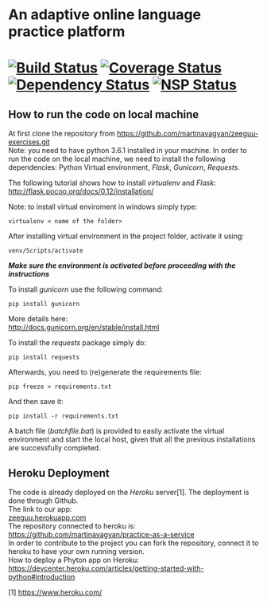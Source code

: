 An adaptive online language practice platform
=====
[![Build Status](https://travis-ci.org/martinavagyan/zeeguu-exercises.svg?branch=master)](https://travis-ci.org/martinavagyan/zeeguu-exercises)
[![Coverage Status](https://coveralls.io/repos/github/martinavagyan/zeeguu-exercises/badge.svg?branch=master)](https://coveralls.io/github/martinavagyan/zeeguu-exercises?branch=master)
[![Dependency Status](https://gemnasium.com/badges/github.com/martinavagyan/zeeguu-exercises.svg)](https://gemnasium.com/github.com/martinavagyan/zeeguu-exercises)
[![NSP Status](https://nodesecurity.io/orgs/martinavagyan/projects/69db0b36-c5a2-4f40-bafd-79775a774854/badge)](https://nodesecurity.io/orgs/martinavagyan/projects/69db0b36-c5a2-4f40-bafd-79775a774854)
=====

How to run the code on local machine
------------------------------------

At first clone the repository from
<https://github.com/martinavagyan/zeeguu-exercises.git>  
Note: you need to have python 3.6.1 installed in your machine.
In order to run the code on the local machine, we need to install the
following dependencies: Python Virtual environment, *Flask*,
*Gunicorn*, *Requests*.  
  
The following tutorial shows how to install
*virtualenv* and *Flask*:  
<http://flask.pocoo.org/docs/0.12/installation/>  

Note: to install virtual enviroment in windows simply type:  

    virtualenv < name of the folder>
  
After installing virtual environment in the project folder, activate it
using:

    venv/Scripts/activate

***Make sure the environment is activated before proceeding with the
instructions***  
  
To install *gunicorn* use the following command:

    pip install gunicorn

More details here:  
<http://docs.gunicorn.org/en/stable/install.html>  
 
To install the *requests* package simply do:

    pip install requests

   
Afterwards, you need to (re)generate the requirements file:

    pip freeze > requirements.txt 

And then save it:

    pip install -r requirements.txt

   
A batch file (*batchfile*.*bat*) is provided to
easily activate the virtual environment and start the local host, given
that all the previous installations are successfully completed.

Heroku Deployment
-----------------

The code is already deployed on the *Heroku* server[1]. The
deployment is done through Github.  
The link to our app:  
[zeeguu.herokuapp.com]  
The repository connected to heroku is:  
<https://github.com/martinavagyan/practice-as-a-service>  
In order to contribute to the project you can fork the repository,
connect it to heroku to have your own running version.  
How to deploy a Phyton app on Heroku:  
<https://devcenter.heroku.com/articles/getting-started-with-python#introduction>  

[1] https://www.heroku.com/

  [zeeguu.herokuapp.com]: zeeguu.herokuapp.com
